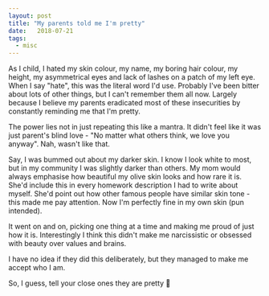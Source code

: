 ```yaml
---
layout: post
title: "My parents told me I'm pretty"
date:   2018-07-21
tags:
  - misc
---
```



As I child, I hated my skin colour, my name, my boring hair colour, my height, my asymmetrical eyes and lack of lashes on a patch of my left eye. When I say "hate", this was the literal word I'd use. Probably I've been bitter about lots of other things, but I can't remember them all now. Largely because I believe my parents eradicated most of these insecurities by constantly reminding me that I'm pretty.

The power lies not in just repeating this like a mantra. It didn't feel like it was just parent's blind love - "No matter what others think, we love you anyway". Nah, wasn't like that.

Say, I was bummed out about my darker skin. I know I look white to most, but in my community I was slightly darker than others. My mom would always emphasise how beautiful my olive skin looks and how rare it is. She'd include this in every homework description I had to write about myself. She'd point out how other famous people have similar skin tone - this made me pay attention. Now I'm perfectly fine in my own skin (pun intended).

It went on and on, picking one thing at a time and making me proud of just how it is. Interestingly I think this didn't make me narcissistic or obsessed with beauty over values and brains.

I have no idea if they did this deliberately, but they managed to make me accept who I am.

So, I guess, tell your close ones they are pretty 💛
